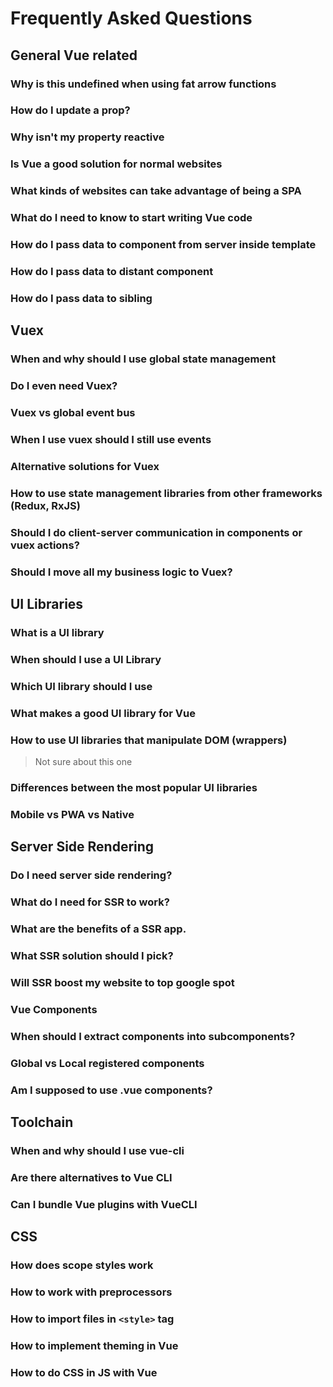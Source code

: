 # Frequently Asked Questions

## General Vue related

### Why is this undefined when using fat arrow functions

### How do I update a prop?

### Why isn't my property reactive

### Is Vue a good solution for normal websites

### What kinds of websites can take advantage of being a SPA

### What do I need to know to start writing Vue code

### How do I pass data to component from server inside template

### How do I pass data to distant component

### How do I pass data to sibling

## Vuex

### When and why should I use global state management

### Do I even need Vuex?

### Vuex vs global event bus

### When I use vuex should I still use events

### Alternative solutions for Vuex

### How to use state management libraries from other frameworks (Redux, RxJS)

### Should I do client-server communication in components or vuex actions?

### Should I move all my business logic to Vuex?

## UI Libraries

### What is a UI library

### When should I use a UI Library

### Which UI library should I use

### What makes a good UI library for Vue

### How to use UI libraries that manipulate DOM (wrappers)
> Not sure about this one

### Differences between the most popular UI libraries

### Mobile vs PWA vs Native

## Server Side Rendering

### Do I need server side rendering?

### What do I need for SSR to work?

### What are the benefits of a SSR app.

### What SSR solution should I pick?

### Will SSR boost my website to top google spot

### Vue Components

### When should I extract components into subcomponents?

### Global vs Local registered components

### Am I supposed to use .vue components?

## Toolchain

### When and why should I use vue-cli

### Are there alternatives to Vue CLI

### Can I bundle Vue plugins with VueCLI

## CSS

### How does scope styles work
### How to work with preprocessors
### How to import files in `<style>` tag
### How to implement theming in Vue
### How to do CSS in JS with Vue
